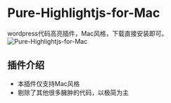 # Pure-Highlightjs-for-Mac
wordpress代码高亮插件，Mac风格，下载直接安装即可。
![Pure-Highlightjs-for-Mac](https://cdn.aoaoao.info/wp-content/uploads/2020/09/1599553972261-1024x313.jpg)
## 插件介绍
+ 本插件仅支持Mac风格
+ 剔除了其他很多臃肿的代码，以极简为主
